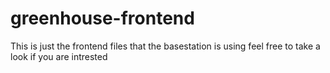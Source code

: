 # greenhouse-frontend
This is just the frontend files that the basestation is using feel free to take a look if you are intrested
